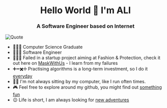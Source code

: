 <h1 align="center">Hello World 👋 I'm ALI</h1>
<h3 align="center">A Software Engineer based on Internet</h3>

 ![Quote](https://github-readme-quotes.herokuapp.com/quote?quoteCategory=programming&theme=dracula&animation=default&layout=zues&font=Redressed)


- 👨🏼‍🎓  Computer Science Graduate
- 👨🏻‍💻 Software Engineer
- 💁🏻‍♂️ Failed in a startup project aiming at Fashion & Protection, check it out here on [MaskWithUs](https://maskwith.us) - I learn from my failures
- ➕➖✖️➗ Practising algorithms is a long-term investment, so I do it [everyday](https://github.com/alibk95/CodingChallenges) 
- 🏃🏻 I'm not always sitting by my computer, like I run often times. 
- 🎮 Feel free to explore around my github, you might find out [something fun](#)
- 😉 Life is short, I am always looking for [new adventures](https://www.linkedin.com/in/ali-b-karimi/)

